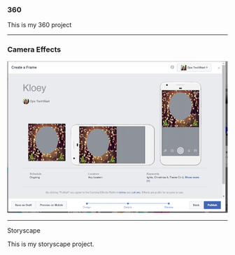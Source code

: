 ### 360

 This is my 360 project
 
 <script src="//360.vizor.io/scripts/embed.js" data-vizorurl="https://360.vizor.io/embed/v/d3mv1" ></script>
 
 ***

### Camera Effects

![christmas](https://github.com/KloeyKeith/KloeyKeith.github.io/blob/master/christmas.PNG?raw=true "Optional Title")

***

Storyscape

This is my storyscape project.

<script src="//360.vizor.io/scripts/embed.js" data-vizorurl="https://patches.vizor.io/embed/keithkloey/kloey-s-house-copy" ></script>
